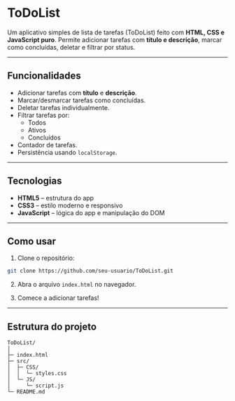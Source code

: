 # ToDoList

Um aplicativo simples de lista de tarefas (ToDoList) feito com **HTML, CSS e JavaScript puro**. Permite adicionar tarefas com **título e descrição**, marcar como concluídas, deletar e filtrar por status.

---

## Funcionalidades

* Adicionar tarefas com **título** e **descrição**.
* Marcar/desmarcar tarefas como concluídas.
* Deletar tarefas individualmente.
* Filtrar tarefas por:
  * Todos
  * Ativos
  * Concluídos
* Contador de tarefas.
* Persistência usando `localStorage`.

---

## Tecnologias

* **HTML5** – estrutura do app
* **CSS3** – estilo moderno e responsivo
* **JavaScript** – lógica do app e manipulação do DOM

---

## Como usar

1. Clone o repositório:

```bash
git clone https://github.com/seu-usuario/ToDoList.git
```

2. Abra o arquivo `index.html` no navegador.

3. Comece a adicionar tarefas!

---

## Estrutura do projeto

```
ToDoList/
│
├─ index.html
├─ src/
│  ├─ CSS/
│  │  └─ styles.css
│  └─ JS/
│     └─ script.js
└─ README.md
```
